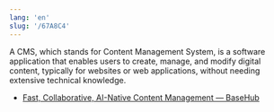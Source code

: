 ```yaml
---
lang: 'en'
slug: '/67A8C4'
---
```


A CMS, which stands for Content Management System, is a software application that enables users to create, manage, and modify digital content, typically for websites or web applications, without needing extensive technical knowledge.

- [Fast, Collaborative, AI-Native Content Management — BaseHub](https://basehub.com/)
